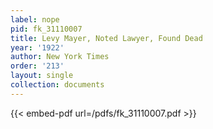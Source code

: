 ```yaml
---
label: nope
pid: fk_31110007
title: Levy Mayer, Noted Lawyer, Found Dead
year: '1922'
author: New York Times
order: '213'
layout: single
collection: documents
---
```



{{< embed-pdf url=/pdfs/fk_31110007.pdf >}}